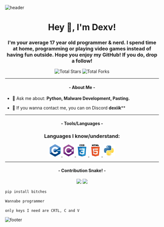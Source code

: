 ![header](https://github.com/Dexiikk/Dexiikk/assets/129897824/9310a83b-8a47-488a-b76e-fe4b18a74740)

<h1 align="center">Hey 👋, I'm Dexv!</h1>
<h3 align="center">I'm your average 17 year old programmer & nerd. I spend time at home, programming or playing video games instead of having fun outside. Hope you enjoy my GitHub! If you do, drop a follow!</h3>

<p align="center">
<img src="https://img.shields.io/badge/dynamic/json?&label=Total%20Stars&color=ff0000&style=flat&style=for-the-badge&query=%24.stars&url=https://api.github-star-counter.workers.dev/user/dexiikk" alt="Total Stars" ></a>
<img src="https://img.shields.io/badge/dynamic/json?&label=Total%20Forks&color=ff7700&style=flat&style=for-the-badge&query=%24.forks&url=https://api.github-star-counter.workers.dev/user/dexiikk" alt="Total Forks"></a> </p>

---

<h4 align="center">- About Me - </h4>

- 💬 Ask me about: **Python, Malware Development, Pasting.**

- 🌟 If you wanna contact me, you can on Discord **dexiik****

---

<h4 align="center">- Tools/Languages -</h4>

<h3 align="center">Languages I know/understand:</h3>
<p align="center"> <a href="https://www.w3schools.com/cpp/" target="_blank" rel="noreferrer"> <img src="https://raw.githubusercontent.com/devicons/devicon/master/icons/cplusplus/cplusplus-original.svg" alt="cplusplus" width="40" height="40"/> </a> <a href="https://www.w3schools.com/cs/" target="_blank" rel="noreferrer"> <img src="https://raw.githubusercontent.com/devicons/devicon/master/icons/csharp/csharp-original.svg" alt="csharp" width="40" height="40"/> </a> <a href="https://www.w3schools.com/css/" target="_blank" rel="noreferrer"> <img src="https://raw.githubusercontent.com/devicons/devicon/master/icons/css3/css3-original-wordmark.svg" alt="css3" width="40" height="40"/> </a> <a href="https://www.w3.org/html/" target="_blank" rel="noreferrer"> <img src="https://raw.githubusercontent.com/devicons/devicon/master/icons/html5/html5-original-wordmark.svg" alt="html5" width="40" height="40"/> </a> <a href="https://developer.mozilla.org/en-US/docs/Web/JavaScript" target="_blank" rel="noreferrer"> <img src="https://raw.githubusercontent.com/devicons/devicon/master/icons/python/python-original.svg" alt="python" width="40" height="40"/> </a> </p>

---

<h4 align="center">- Contribution Snake! -</h4>

<p align="center">
    <img src="https://github.com/dekrypted/dekrypted/blob/output/github-contribution-grid-snake.svg#gh-light-mode-only">
    <img src="https://github.com/dekrypted/dekrypted/blob/output/github-contribution-grid-snake-dark.svg#gh-dark-mode-only">
</p>


```python
pip install bitches
```
```python
Wannabe programmer
```
```sh-session
only keys I need are CRTL, C and V
```


![footer](https://github.com/Dexiikk/Dexiikk/assets/129897824/09fdca2d-eb01-4cd8-a50d-a32cc726fa07)


